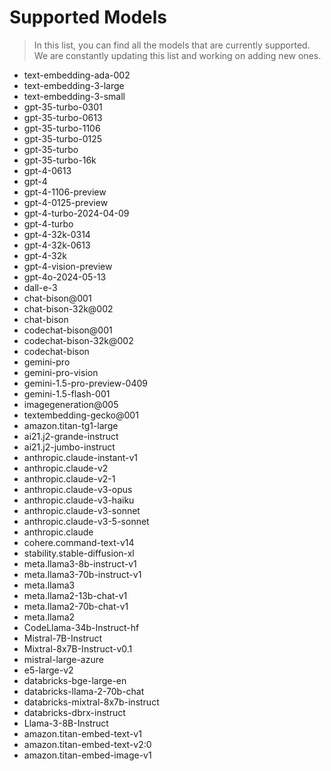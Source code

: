 # Supported Models

> In this list, you can find all the models that are currently supported. We are constantly updating this list and working on adding new ones.

* text-embedding-ada-002
* text-embedding-3-large
* text-embedding-3-small
* gpt-35-turbo-0301
* gpt-35-turbo-0613
* gpt-35-turbo-1106
* gpt-35-turbo-0125
* gpt-35-turbo
* gpt-35-turbo-16k
* gpt-4-0613
* gpt-4
* gpt-4-1106-preview
* gpt-4-0125-preview
* gpt-4-turbo-2024-04-09
* gpt-4-turbo
* gpt-4-32k-0314
* gpt-4-32k-0613
* gpt-4-32k
* gpt-4-vision-preview
* gpt-4o-2024-05-13
* dall-e-3
* chat-bison@001
* chat-bison-32k@002
* chat-bison
* codechat-bison@001
* codechat-bison-32k@002
* codechat-bison
* gemini-pro
* gemini-pro-vision
* gemini-1.5-pro-preview-0409
* gemini-1.5-flash-001
* imagegeneration@005
* textembedding-gecko@001
* amazon.titan-tg1-large
* ai21.j2-grande-instruct
* ai21.j2-jumbo-instruct
* anthropic.claude-instant-v1
* anthropic.claude-v2
* anthropic.claude-v2-1
* anthropic.claude-v3-opus
* anthropic.claude-v3-haiku
* anthropic.claude-v3-sonnet
* anthropic.claude-v3-5-sonnet
* anthropic.claude
* cohere.command-text-v14
* stability.stable-diffusion-xl
* meta.llama3-8b-instruct-v1
* meta.llama3-70b-instruct-v1
* meta.llama3
* meta.llama2-13b-chat-v1
* meta.llama2-70b-chat-v1
* meta.llama2
* CodeLlama-34b-Instruct-hf
* Mistral-7B-Instruct
* Mixtral-8x7B-Instruct-v0.1
* mistral-large-azure
* e5-large-v2
* databricks-bge-large-en
* databricks-llama-2-70b-chat
* databricks-mixtral-8x7b-instruct
* databricks-dbrx-instruct
* Llama-3-8B-Instruct
* amazon.titan-embed-text-v1
* amazon.titan-embed-text-v2:0
* amazon.titan-embed-image-v1
